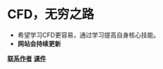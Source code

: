 <!-- _coverpage.md -->

# **CFD，无穷之路**
- 希望学习CFD更容易，通过学习提高自身核心技能。
- **网站会持续更新**


[**联系作者**]()
[**课件**](lecture/Lecture1/lecture1.html)
